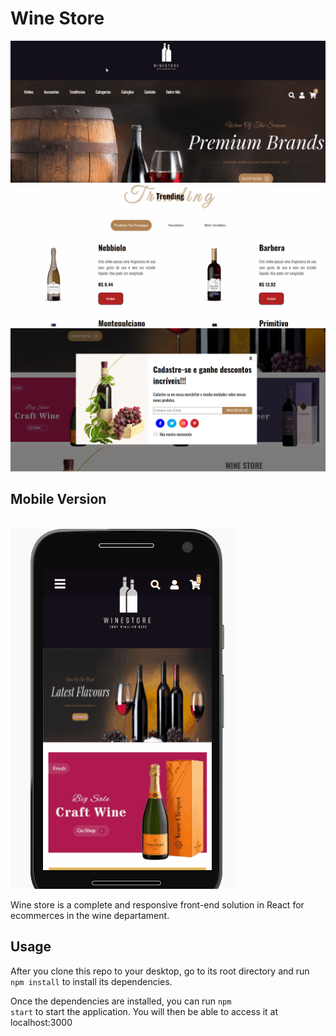 
# Wine Store

<img src="./github/carouselGif.gif" />  
<img src="./github/trendingDrag.gif" />
<img src="./github/modalPrint.png" />

## Mobile Version
<br/>
<img src="./github/wineMobile-content.gif">


Wine store is a complete and responsive front-end solution in React for ecommerces in the wine departament.



## Usage

After you clone this repo to your desktop, go to its root directory and run <code>npm install</code> to install its dependencies.

Once the dependencies are installed, you can run <code>npm start</code> to start the application. You will then be able to access it at localhost:3000